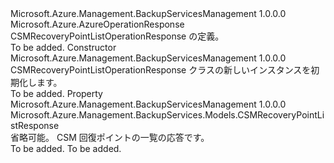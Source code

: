 <Type Name="CSMRecoveryPointListOperationResponse" FullName="Microsoft.Azure.Management.BackupServices.Models.CSMRecoveryPointListOperationResponse">
  <TypeSignature Language="C#" Value="public class CSMRecoveryPointListOperationResponse : Microsoft.Azure.AzureOperationResponse" />
  <TypeSignature Language="ILAsm" Value=".class public auto ansi beforefieldinit CSMRecoveryPointListOperationResponse extends Microsoft.Azure.AzureOperationResponse" />
  <TypeSignature Language="DocId" Value="T:Microsoft.Azure.Management.BackupServices.Models.CSMRecoveryPointListOperationResponse" />
  <TypeSignature Language="VB.NET" Value="Public Class CSMRecoveryPointListOperationResponse&#xA;Inherits AzureOperationResponse" />
  <TypeSignature Language="F#" Value="type CSMRecoveryPointListOperationResponse = class&#xA;    inherit AzureOperationResponse" />
  <AssemblyInfo>
    <AssemblyName>Microsoft.Azure.Management.BackupServicesManagement</AssemblyName>
    <AssemblyVersion>1.0.0.0</AssemblyVersion>
  </AssemblyInfo>
  <Base>
    <BaseTypeName>Microsoft.Azure.AzureOperationResponse</BaseTypeName>
  </Base>
  <Interfaces />
  <Docs>
    <summary>
            CSMRecoveryPointListOperationResponse の定義。
            </summary>
    <remarks>To be added.</remarks>
  </Docs>
  <Members>
    <Member MemberName=".ctor">
      <MemberSignature Language="C#" Value="public CSMRecoveryPointListOperationResponse ();" />
      <MemberSignature Language="ILAsm" Value=".method public hidebysig specialname rtspecialname instance void .ctor() cil managed" />
      <MemberSignature Language="DocId" Value="M:Microsoft.Azure.Management.BackupServices.Models.CSMRecoveryPointListOperationResponse.#ctor" />
      <MemberSignature Language="VB.NET" Value="Public Sub New ()" />
      <MemberType>Constructor</MemberType>
      <AssemblyInfo>
        <AssemblyName>Microsoft.Azure.Management.BackupServicesManagement</AssemblyName>
        <AssemblyVersion>1.0.0.0</AssemblyVersion>
      </AssemblyInfo>
      <Parameters />
      <Docs>
        <summary>
            CSMRecoveryPointListOperationResponse クラスの新しいインスタンスを初期化します。
            </summary>
        <remarks>To be added.</remarks>
      </Docs>
    </Member>
    <Member MemberName="CSMRecoveryPointListResponse">
      <MemberSignature Language="C#" Value="public Microsoft.Azure.Management.BackupServices.Models.CSMRecoveryPointListResponse CSMRecoveryPointListResponse { get; set; }" />
      <MemberSignature Language="ILAsm" Value=".property instance class Microsoft.Azure.Management.BackupServices.Models.CSMRecoveryPointListResponse CSMRecoveryPointListResponse" />
      <MemberSignature Language="DocId" Value="P:Microsoft.Azure.Management.BackupServices.Models.CSMRecoveryPointListOperationResponse.CSMRecoveryPointListResponse" />
      <MemberSignature Language="VB.NET" Value="Public Property CSMRecoveryPointListResponse As CSMRecoveryPointListResponse" />
      <MemberSignature Language="F#" Value="member this.CSMRecoveryPointListResponse : Microsoft.Azure.Management.BackupServices.Models.CSMRecoveryPointListResponse with get, set" Usage="Microsoft.Azure.Management.BackupServices.Models.CSMRecoveryPointListOperationResponse.CSMRecoveryPointListResponse" />
      <MemberType>Property</MemberType>
      <AssemblyInfo>
        <AssemblyName>Microsoft.Azure.Management.BackupServicesManagement</AssemblyName>
        <AssemblyVersion>1.0.0.0</AssemblyVersion>
      </AssemblyInfo>
      <ReturnValue>
        <ReturnType>Microsoft.Azure.Management.BackupServices.Models.CSMRecoveryPointListResponse</ReturnType>
      </ReturnValue>
      <Docs>
        <summary>
            省略可能。 CSM 回復ポイントの一覧の応答です。
            </summary>
        <value>To be added.</value>
        <remarks>To be added.</remarks>
      </Docs>
    </Member>
  </Members>
</Type>